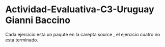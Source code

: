 # Actividad-Evaluativa-C3-Uruguay Gianni Baccino
Cada ejercicio esta un paqute en la carepta source , el ejercicio cuatro no esta terminado.
